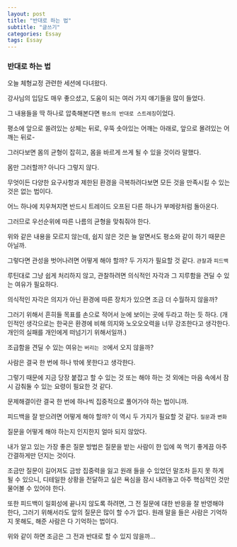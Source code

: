 ```yaml
---
layout: post
title: "반대로 하는 법"
subtitle: "글쓰기"
categories: Essay
tags: Essay
---
```


### 반대로 하는 법

오늘 체형교정 관련한 세션에 다녀왔다.

강사님의 입담도 매우 좋으셨고, 도움이 되는 여러 가지 얘기들을 많이 들었다.

그 내용들을 딱 하나로 압축해본다면 `평소의 반대로 스트레칭`이었다.

평소에 앞으로 쏠려있는 상체는 뒤로, 우뚝 솟아있는 어깨는 아래로, 앞으로 몰려있는 어깨는 뒤로-

그러다보면 몸의 균형이 잡히고, 몸을 바르게 쓰게 될 수 있을 것이라 말했다.

몸만 그러할까? 아니다 그렇지 않다.


무엇이든 다양한 요구사항과 제한된 환경을 극복하려다보면 모든 것을 만족시킬 수 있는 것은 없는 법이다.

어느 하나에 치우쳐지면 반드시 트레이드 오프된 다른 하나가 부메랑처럼 돌아온다.

그러므로 우선순위에 따른 나름의 균형을 맞춰줘야 한다.


위와 같은 내용을 모르지 않는데, 쉽지 않은 것은 늘 알면서도 평소와 같이 하기 때문은 아닐까.

그렇다면 관성을 벗어나려면 어떻게 해야 할까? 두 가지가 필요할 것 같다. `관찰`과 `피드백`


루틴대로 그냥 쉽게 처리하지 않고, 관찰하려면 의식적인 자각과 그 지루함을 견딜 수 있는 여유가 필요하다.

의식적인 자각은 의지가 아닌 환경에 따른 장치가 있으면 조금 더 수월하지 않을까?

그러기 위해서 흔히들 목표를 손으로 적어서 눈에 보이는 곳에 두라고 하는 듯 하다.
(개인적인 생각으로는 한국은 환경에 비해 의지와 노오오오력을 너무 강조한다고 생각한다.
개인의 실패를 개인에게 떠넘기기 위해서일까.)

조급함을 견딜 수 있는 여유는 `버리는 것`에서 오지 않을까?

사람은 결국 한 번에 하나 밖에 못한다고 생각한다.

그렇기 때문에 지금 당장 붙잡고 할 수 있는 것 또는 해야 하는 것 외에는 마음 속에서 잠시 감춰둘 수 있는 요령이 필요한 것 같다.

문제해결이란 결국 한 번에 하나씩 집중적으로 풀어가야 하는 법이니까.


피드백을 잘 받으려면 어떻게 해야 할까? 이 역시 두 가지가 필요할 것 같다. `질문`과 `변화`

질문을 어떻게 해야 하는지 인지한지 얼마 되지 않았다.

내가 알고 있는 가장 좋은 질문 방법은 질문을 받는 사람이 한 입에 쏙 먹기 좋게끔 아주 간결하게만 던지는 것이다.

조금만 질문이 길어져도 금방 집중력을 잃고 원래 들을 수 있었던 말조차 듣지 못 하게 될 수 있으니,
디테일한 상황을 전달하고 싶은 욕심을 잠시 내려놓고 아주 핵심적인 것만 물어볼 수 있어야 한다.

또한 피드백이 일회성에 끝나지 않도록 하려면, 그 전 질문에 대한 반응을 잘 반영해야 한다, 그러기 위해서라도 앞의 질문은 많이 할 수가 없다.
원래 말을 들은 사람은 기억하지 못해도, 해준 사람은 다 기억하는 법이다.


위와 같이 하면 조금은 그 전과 반대로 할 수 있지 않을까...
